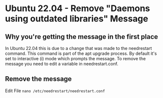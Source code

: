# Ubuntu 22.04 - Remove "Daemons using outdated libraries" Message

## Why you're getting the message in the first place

In Ubuntu 22.04 this is due to a change that was made to the needrestart command. This command is part of the apt upgrade process. By default it's set to interactive (i) mode which prompts the message. To remove the message you need to edit a variable in needrestart.conf.

## Remove the message

Edit File
`nano /etc/needrestart/needrestart.conf`
